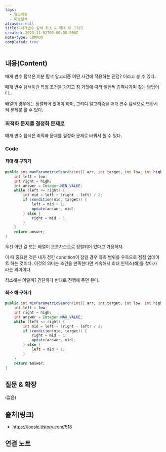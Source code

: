 ```yaml
---
tags:
  - 알고리즘
  - 이분탐색
aliases: null
title: 매개변수 탐색 최소 & 최대 해 구하기
created: 2023-11-02T00:00:00.000Z
note-type: COMMON
completed: true
---
```


## 내용(Content)

매개 변수 탐색은 이분 탐색 알고리즘 어떤 사건에 적용하는 관점? 이라고 볼 수 있다.

매개 변수 탐색이란 특정 조건을 가지고 참 거짓에 따라 절반씩 좁혀나가며 찾는 방법이다.

배열의 경우에는 정렬되어 있어야 하며, 그리디 알고리즘을 매개 변수 탐색으로 변환시켜 문제를 풀 수 있다.

### 최적화 문제를 결정화 문제로

매개 변수 탐색은 최적화 문제를 결정화 문제로 바꿔서 풀 수 있다.


### Code

#### 최대 해 구하기

```java
public int maxParametricSearch(int[] arr, int target, int low, int high) {
	int left = low;
	int right = high;
	int answer = Integer.MIN_VALUE;
	while (left <= right) {
		int mid = left + (right - left) / 2;
		if (condition(mid, target)) {
			left = mid + 1;
			update(answer, mid);
		} else {
			right = mid - 1;
		}
	}
	return answer;
}
```

우선 어떤 값 또는 배열이 오름차순으로 정렬되어 있다고 가정하자.

이 때 중요한 것은 내가 정한 condition이 참일 경우 좌측 범위를 우측으로 점점 업데이트 하는 것이다. 이것의 의미는 조건을 만족한다면 계속해서 최대 인덱스(해)를 찾아가라는 의미이다.

최소해는 어떨까? 간단하다 반대로 진행해 주면 된다.

#### 최소 해 구하기

```java
public int minParametricSearch(int[] arr, int target, int low, int high) {
	int left = low;
	int right = high;
	int answer = Integer.MAX_VALUE;
	while (left <= right) {
		int mid = left + (right - left) / 2;
		if (condition(mid, target)) {
			right = mid - 1;
			update(answer, mid);
		} else {
			left = mid + 1;
		}
	}
	return answer;
}
```
## 질문 & 확장

(없음)

## 출처(링크)
- https://loosie.tistory.com/518

## 연결 노트










